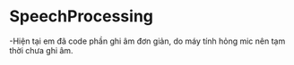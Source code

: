 # SpeechProcessing
 
-Hiện tại em đã code phần ghi âm đơn giản, do máy tính hỏng mic nên tạm thời chưa ghi âm.

